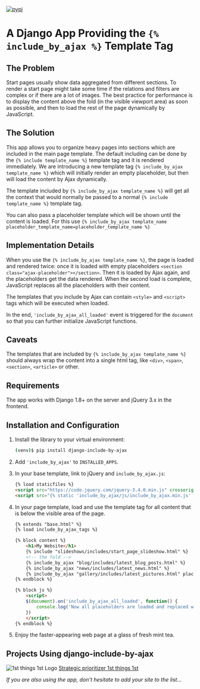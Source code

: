 [![pypi](https://img.shields.io/pypi/v/django-include-by-ajax.svg)](https://pypi.python.org/pypi/django-include-by-ajax/)

# A Django App Providing the `{% include_by_ajax %}` Template Tag

## The Problem

Start pages usually show data aggregated from different sections. To render a start page might take some time if the relations and filters are complex or if there are a lot of images. The best practice for performance is to display the content above the fold (in the visible viewport area) as soon as possible, and then to load the rest of the page dynamically by JavaScript.

## The Solution

This app allows you to organize heavy pages into sections which are included in the main page template. The default including can be done by the `{% include template_name %}` template tag and it is rendered immediately. We are introducing a new template tag `{% include_by_ajax template_name %}` which will initially render an empty placeholder, but then will load the content by Ajax dynamically.

The template included by `{% include_by_ajax template_name %}` will get all the context that would normally be passed to a normal `{% include template_name %}` template tag.

You can also pass a placeholder template which will be shown until the content is loaded. For this use `{% include_by_ajax template_name placeholder_template_name=placeholder_template_name %}`

## Implementation Details

When you use the `{% include_by_ajax template_name %}`, the page is loaded and rendered twice: once it is loaded with empty placeholders `<section class="ajax-placeholder"></section>`. Then it is loaded by Ajax again, and the placeholders get the data rendered. When the second load is complete, JavaScript replaces all the placeholders with their content.

The templates that you include by Ajax can contain `<style>` and `<script>` tags which will be executed when loaded.

In the end, `'include_by_ajax_all_loaded'` event is triggered for the `document` so that you can further initialize JavaScript functions.

## Caveats

The templates that are included by `{% include_by_ajax template_name %}` should always wrap the content into a single html tag, like `<div>`, `<span>`, `<section>`, `<article>` or other.

## Requirements

The app works with Django 1.8+ on the server and jQuery 3.x in the frontend.

## Installation and Configuration

1. Install the library to your virtual environment:

    ```bash
    (venv)$ pip install django-include-by-ajax
    ```

2. Add `'include_by_ajax'` to `INSTALLED_APPS`.

3. In your base template, link to jQuery and `include_by_ajax.js`:

    ```html
    {% load staticfiles %}
    <script src="https://code.jquery.com/jquery-3.4.0.min.js" crossorigin="anonymous"></script>
    <script src="{% static 'include_by_ajax/js/include_by_ajax.min.js' %}" defer></script>
    ```
4. In your page template, load and use the template tag for all content that is below the visible area of the page.

    ```html
    {% extends "base.html" %}
    {% load include_by_ajax_tags %}
    
    {% block content %}
        <h1>My Website</h1>
        {% include "slideshows/includes/start_page_slideshow.html" %}
        <!-- the fold -->
        {% include_by_ajax "blog/includes/latest_blog_posts.html" %}
        {% include_by_ajax "news/includes/latest_news.html" %}
        {% include_by_ajax "gallery/includes/latest_pictures.html" placeholder_template_name="utils/loading.html" %}
    {% endblock %}
    
    {% block js %}
        <script>
        $(document).on('include_by_ajax_all_loaded', function() {
            console.log('Now all placeholders are loaded and replaced with content');
        })
        </script>
    {% endblock %}    
    ```

5. Enjoy the faster-appearing web page at a glass of fresh mint tea.

## Projects Using django-include-by-ajax

![1st things 1st Logo](https://www.1st-things-1st.com/static/20191003061720/webapp/img/favicon/favicon-16x16.png) [Strategic prioritizer 1st things 1st](https://www.1st-things-1st.com/)

_If you are also using the app, don't hesitate to add your site to the list…_

